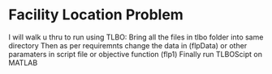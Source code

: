 # Facility Location Problem
I will walk u thru to run using TLBO:
  Bring all the files in tlbo folder into same directory
  Then as per requiremnts change the data in (flpData) or other paramaters in script file or objective function (flp1)
  Finally run TLBOScipt on MATLAB

